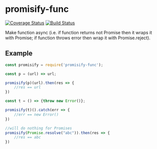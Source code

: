 # promisify-func

[![Coverage Status](https://coveralls.io/repos/github/artemdudkin/promisify-func/badge.svg)](https://coveralls.io/github/artemdudkin/promisify-func) [![Build Status](https://api.travis-ci.org/artemdudkin/promisify-func.svg?branch=master)](https://api.travis-ci.org/artemdudkin/promisify-func.svg?branch=master)

Make function async (i.e. if function returns not Promise then it wraps it with Promise; if function throws error then wrap it with Promise.reject).

## Example

```js
const promisify = require('promisify-func');

const p = (url) => url;

promisify(p)(url).then(res => {
    //res == url
})

const t = () => {throw new Error()};

promisify(t)().catch(err => {
    //err == new Error()
})

//will do nothing for Promises
promisify(Promise.resolve("abc")).then(res => {
    //res == abc
})

```

